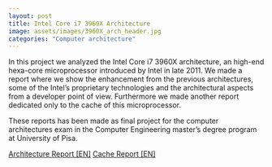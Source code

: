 ```yaml
---
layout: post
title: Intel Core i7 3960X Architecture
image: assets/images/3960X_arch_header.jpg
categories: "Computer architecture"
---
```

In this project we analyzed the Intel Core i7 3960X architecture, an high-end hexa-core microprocessor introduced by Intel in late 2011. We made a report where we show the enhancement from the previous architectures, some of the Intel’s proprietary technologies and the architectural aspects from a developer point of view. Furthermore we made another report dedicated only to the cache of this microprocessor. 

These reports has been made as final project for the computer architectures exam in the Computer Engineering master’s degree program at University of Pisa.

<a href="assets/attachments/intel_ark/Intel-Core-i7-3960X.pdf" class="button icon fa-file-pdf-o">Architecture Report [EN]</a>
<a href="assets/attachments/intel_ark/cache.pdf" class="button icon fa-file-pdf-o">Cache Report [EN]</a>
